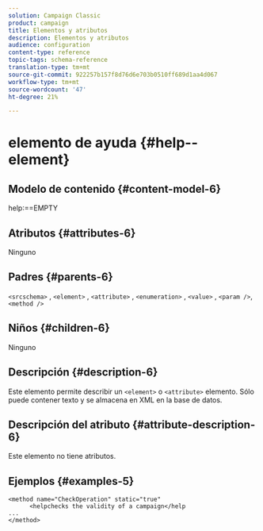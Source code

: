 ```yaml
---
solution: Campaign Classic
product: campaign
title: Elementos y atributos
description: Elementos y atributos
audience: configuration
content-type: reference
topic-tags: schema-reference
translation-type: tm+mt
source-git-commit: 922257b157f8d76d6e703b0510ff689d1aa4d067
workflow-type: tm+mt
source-wordcount: '47'
ht-degree: 21%

---
```



# elemento de ayuda {#help--element}

## Modelo de contenido {#content-model-6}

help:==EMPTY

## Atributos {#attributes-6}

Ninguno

## Padres {#parents-6}

`<srcschema>`  ,   `<element>`   ,    `<attribute>`    ,     `<enumeration>`     ,      `<value>`      ,      `<param />`,       `<method />`

## Niños {#children-6}

Ninguno

## Descripción {#description-6}

Este elemento permite describir un `<element>` o `<attribute>`   elemento. Sólo puede contener texto y se almacena en XML en la base de datos.

## Descripción del atributo {#attribute-description-6}

Este elemento no tiene atributos.

## Ejemplos {#examples-5}

```
<method name="CheckOperation" static="true"
      <helpchecks the validity of a campaign</help
...
</method> 
```
